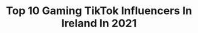 ---
title: Top 10 Gaming TikTok Influencers In Ireland In 2021
description: >-
  Find top gaming TikTok influencers in Ireland in 2021. Most popular hashtags: #gaming #fyp #foryoupage #fortnite.
platform: TikTok
hits: 31
text_top: Analyze the best TikTok influencers on inBeat.
text_bottom: inBeat has 31 TikTok influencers like this in Ireland for you to connect with.
profiles:
  - username: "diabolicalgaming"
    fullname: >-
      Diabolical Gaming
    bio: >-
      This is the official TikTok for Diabolical Gaming.
    location: "Ireland"
    followers: 17700
    engagement: 1642
    commentsToLikes: 0.026151
    id: ckdnop3p6kf9t0j235uj7vwzy
    verified: false
    hashtags: "#gta5, #karma, #foryourpage, #gamingfails"
  - username: "gamingdistrict"
    fullname: >-
      Gaming District
    bio: >-
      🎮 The Best Gaming Clips 🎮
    location: "Ireland"
    followers: 6365
    engagement: 1217
    commentsToLikes: 0.034996
    id: ck9dtqec8d74a0j78vzsvq4gt
    verified: false
    hashtags: "#fortniteclips, #fortnitefunny, #funny, #fortnitebattleroyale"
  - username: "geeksgonnageek"
    fullname: >-
      geeksgonnageek
    bio: >-
      🔥 Marvel | DC | Star Wars | Gaming 🔥 🙂 Follow us on Instagram 🙂
    location: "Ireland"
    followers: 301800
    engagement: 1084
    commentsToLikes: 0.013686
    id: ck964gx6tylwc0j788kdzy0gr
    verified: false
    hashtags: "#starwars, #cosplay, #marvel, #avengers"
  - username: "29thdecember1937"
    fullname: >-
      Samsung Galaxy A50
    bio: >-
      Irish nationalist Socialist 17 🇮🇪🇮🇪✊🏻🏴󠁧󠁢󠁳󠁣󠁴󠁿🇵🇸
    location: "Ireland"
    followers: 15500
    engagement: 2181
    commentsToLikes: 0.118755
    id: ckdi6usj08igq0j23m2b8y5r1
    verified: false
    hashtags: "#communism, #acab, #blm, #minecraft"
  - username: "adamkelly006"
    fullname: >-
      
    bio: >-
      
    location: "Ireland"
    followers: 2812
    engagement: 1706
    commentsToLikes: 0.249714
    id: ckb1c5nq50w380j23z0kwx0n8
    verified: false
    hashtags: "#greenvspurple, #coronavirus, #gta5online, #foryoupage"
  - username: "ezifylol"
    fullname: >-
      ezify
    bio: >-
      
    location: "Ireland"
    followers: 5578
    engagement: 1613
    commentsToLikes: 0.258467
    id: ckciwlszw1cou0j23p9ujtfdq
    verified: false
    hashtags: "#4u, #foryou, #foru, #gaming"
  - username: "620_clan"
    fullname: >-
      620_Clan
    bio: >-
      GOAL:2K ❌ almost there
    location: "Ireland"
    followers: 2011
    engagement: 1602
    commentsToLikes: 0.092922
    id: ckciymmdx2eys0j23wft2q7g0
    verified: false
    hashtags: "#fun, #fortnite, #xyzbca, #sad"
  - username: "xnotgracex"
    fullname: >-
      💞50k💞
    bio: >-
      main~ gracedonnellyy
    location: "Ireland"
    followers: 52100
    engagement: 1969
    commentsToLikes: 0.025045
    id: ckb94aondln5a0j23yh5wvvle
    verified: false
    hashtags: "#playadoptme, #xyzbca, #robux, #neongiraffe"
  - username: "andapower"
    fullname: >-
      FaZe boorish
    bio: >-
      Professional cool person
    location: "Ireland"
    followers: 2597
    engagement: 1080
    commentsToLikes: 0.075986
    id: ckc83eqdc3xle0j2320jpnm3r
    verified: false
    hashtags: "#memes, #love, #giveaway, #meme"
  - username: "sueoosue"
    fullname: >-
      Sue O'Brien
    bio: >-
      Only the best people click below ⬇️🔴🟠🟡🟢🔵🟣⬇️
    location: "Ireland"
    followers: 20900
    engagement: 1064
    commentsToLikes: 0.052404
    id: ckact0o4vcky50i784uq8yuw8
    verified: false
    hashtags: "#funny, #batmanrogue, #cosplaygirl, #bowser"
---
